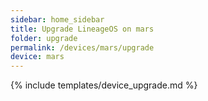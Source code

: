 ```yaml
---
sidebar: home_sidebar
title: Upgrade LineageOS on mars
folder: upgrade
permalink: /devices/mars/upgrade
device: mars
---
```

{% include templates/device_upgrade.md %}
